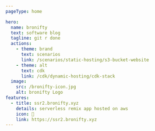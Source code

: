 ```yaml
---
pageType: home

hero:
  name: bronifty
  text: software blog
  tagline: git r done
  actions:
    - theme: brand
      text: scenarios
      link: /scenarios/static-hosting/s3-bucket-website
    - theme: alt
      text: cdk
      link: /cdk/dynamic-hosting/cdk-stack
  image:
    src: /bronifty-icon.jpg
    alt: bronifty Logo
features:
  - title: ssr2.bronifty.xyz
    details: serverless remix app hosted on aws
    icon: 🚀
    link: https://ssr2.bronifty.xyz
---
```


